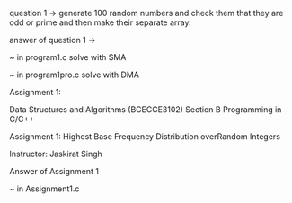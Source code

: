 question 1 ->
generate 100 random numbers and check them that they are odd or prime and then make their separate array.

answer of question 1 ->

~ in program1.c solve with SMA

~ in program1pro.c solve with DMA







Assignment 1:

Data Structures and Algorithms (BCECCE3102)
Section B Programming in C/C++ 

Assignment 1: Highest Base Frequency Distribution overRandom Integers

Instructor: Jaskirat Singh

Answer of Assignment 1 

~ in Assignment1.c
